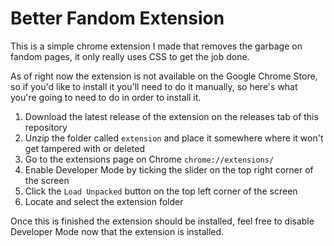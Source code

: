 # Better Fandom Extension

This is a simple chrome extension I made that removes the garbage on fandom pages, it only really uses CSS to get the job done.

As of right now the extension is not available on the Google Chrome Store, so if you'd like to install it you'll need to do it manually, so here's what you're going to need to do in order to install it.

1.  Download the latest release of the extension on the releases tab of this repository
2.  Unzip the folder called `extension` and place it somewhere where it won't get tampered with or deleted
3.  Go to the extensions page on Chrome `chrome://extensions/`
4.  Enable Developer Mode by ticking the slider on the top right corner of the screen
5.  Click the `Load Unpacked` button on the top left corner of the screen
6.  Locate and select the extension folder

Once this is finished the extension should be installed, feel free to disable Developer Mode now that the extension is installed.
